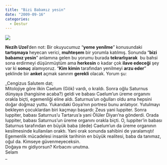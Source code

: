 ```yaml
---
title: "Bizi Babamız yesin"
date: "2009-09-16"
categories: 
  - Destur
---
```


**![](/uploads/image/eylulguz_goya_cronos.jpg)**

**Nezih Uzel**’den not: Bir okuyucumuz “**yeme yenilme**” konusundaki **tartışmaya** heyecan verici, **muhteşem** bir yorumla katılmış. Sonunda “**bizi babamız yesin**” anlamına gelen bu yorumu burada **tekrarlıyarak**  bu bahsi sona erdirmeyi düşünmüştüm ama **herkesin** o kadar çok **ilave edeceği** şey var ki **sonuç** alamıyoruz. “**Kim kimin** tarafından yenilmeyi **arzu eder**” şeklinde bir **anket** açmak sanırım **gerekli** olacak. Yorum şu:   
  
_Cengizus Salutem dat;  
Mitolojiye göre ilkin Caelum (Gök) vardı, o kraldı. Sonra oğlu Saturnus dünyaya (hangisine acaba?) geldi ve babası Caelum’un üreme organını orakla biçti, egemenliği eline aldı. Saturnus’un oğulları oldu ama hepsini doğar doğmaz yuttu. Yukarıdaki Goya’nın portresi bunu anlatıyor. Yutulmayı bekleyen çocuklardan biri kaçmayı başardı: Zeus yani Iuppiter. Sonra Iuppiter, babası Saturnus’u Tartarus’a yani Ölüler Diyarı’na gönderdi. Orada Iuppiter, babası Saturnus’un üreme organını orakla biçti. O, Iuppiter’in babası Saturnus tarafından en büyük baba (dede) Caelum’un da üreme organının kesilmesinde kullanılan oraktı. Yani orak sonunda sahibini de yaralamıştı!  
Egemenlik mücadelesi insanlık tarihinin en büyük realitesi, baba da tanımaz, oğul da. Kimseye güvenmeyeceksin.  
Doğaya mı gidiyorsun? Kırbacını unutma.  
Selam  
_
